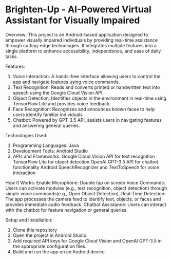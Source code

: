 # Brighten-Up - AI-Powered Virtual Assistant for Visually Impaired

Overview:
This project is an Android-based application designed to empower visually impaired individuals by providing real-time assistance through cutting-edge technologies. It integrates multiple features into a single platform to enhance accessibility, independence, and ease of daily tasks.

Features:
1. Voice Interaction: A hands-free interface allowing users to control the app and navigate features using voice commands.
2. Text Recognition: Reads and converts printed or handwritten text into speech using the Google Cloud Vision API.
3. Object Detection: Identifies objects in the environment in real-time using TensorFlow Lite and provides voice feedback.
4. Face Recognition: Recognizes and announces known faces to help users identify familiar individuals.
5. Chatbot: Powered by GPT-3.5 API, assists users in navigating features and answering general queries.

Technologies Used:
1. Programming Languages: Java
2. Development Tools: Android Studio
3. APIs and Frameworks:
      Google Cloud Vision API for text recognition
      TensorFlow Lite for object detection
      OpenAI GPT-3.5 API for chatbot functionality
      Android SpeechRecognizer and TextToSpeech for voice interaction

How It Works:
Enable Microphone: Double tap on screen
Voice Commands: Users can activate modules (e.g., text recognition, object detection) through simple voice commands(e.g., Open Object Detection).
Real-Time Detection: The app processes the camera feed to identify text, objects, or faces and provides immediate audio feedback.
Chatbot Assistance: Users can interact with the chatbot for feature navigation or general queries.

Setup and Installation:
1. Clone this repository 
2. Open the project in Android Studio.
3. Add required API keys for Google Cloud Vision and OpenAI GPT-3.5 in the appropriate configuration files.
4. Build and run the app on an Android device.

